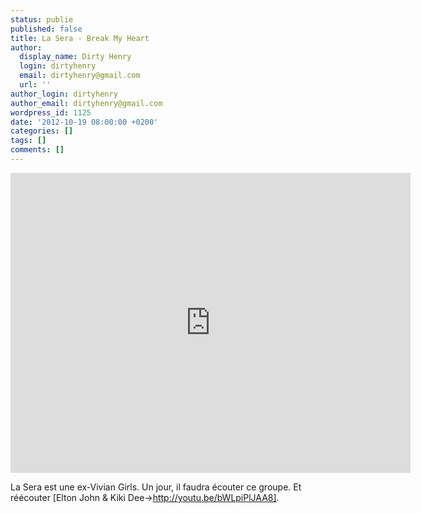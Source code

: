 ```yaml
---
status: publie
published: false
title: La Sera - Break My Heart
author:
  display_name: Dirty Henry
  login: dirtyhenry
  email: dirtyhenry@gmail.com
  url: ''
author_login: dirtyhenry
author_email: dirtyhenry@gmail.com
wordpress_id: 1125
date: '2012-10-19 08:00:00 +0200'
categories: []
tags: []
comments: []
---
```

<iframe src="http://player.vimeo.com/video/51587627?title=0&byline=0&portrait=0&color=d54667" width="640" height="480" frameborder="0" webkitAllowFullScreen mozallowfullscreen allowFullScreen></iframe>

La Sera est une ex-Vivian Girls. Un jour, il faudra écouter ce groupe. Et réécouter [Elton John & Kiki Dee->http://youtu.be/bWLpiPlJAA8].
